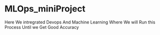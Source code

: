 # MLOps_miniProject
Here We intregrated Devops And Machine Learning Where We will Run this Process Until we Get Good Accuracy
